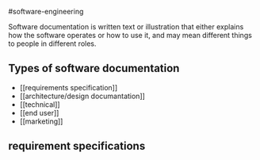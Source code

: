 #software-engineering 

Software documentation is written text or illustration that either explains how the software operates or how to use
it, and may mean different things to people in different
roles.

## Types of software documentation

- [[requirements specification]]
- [[architecture/design documantation]]
- [[technical]]
- [[end user]]
- [[marketing]]

## requirement specifications
